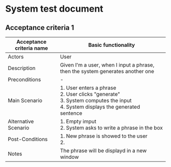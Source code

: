 # System test document

## Acceptance criteria 1

| Acceptance criteria name  |  Basic functionality                |
|--------------------|--------------------------|
| Actors             | User                     |
| Description        | Given I'm a user, when I input a phrase, then the system generates another one|
| Preconditions      |  - |
| Main Scenario      | 1. User enters a phrase<br>2. User clicks "generate"<br>3. System computes the input<br>4. System displays the generated sentence  |
| Alternative Scenario| 1. Empty imput<br>2. System asks to write a phrase in the box |
| Post-Conditions    | 1. New phrase is showed to the user<br>2.  |
| Notes              | The phrase will be displayd in a new window |

